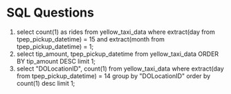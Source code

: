 # SQL Questions
1. select count(1) as rides from yellow_taxi_data where extract(day from tpep_pickup_datetime) = 15 and extract(month from tpep_pickup_datetime) = 1;
2. select tip_amount, tpep_pickup_datetime from yellow_taxi_data ORDER BY tip_amount DESC limit 1;
3. select "DOLocationID", count(1) from yellow_taxi_data where extract(day from tpep_pickup_datetime) = 14 group by "DOLocationID" order by count(1) desc limit 1;